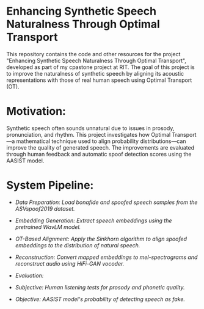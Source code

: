 # Enhancing Synthetic Speech Naturalness Through Optimal Transport

This repository contains the code and other resources for the project "Enhancing Synthetic Speech Naturalness Through Optimal Transport", developed as part of my cpastone project at RIT. The goal of this project is to improve the naturalness of synthetic speech by aligning its acoustic representations with those of real human speech using Optimal Transport (OT).

# Motivation:

Synthetic speech often sounds unnatural due to issues in prosody, pronunciation, and rhythm. This project investigates how Optimal Transport—a mathematical technique used to align probability distributions—can improve the quality of generated speech. The improvements are evaluated through human feedback and automatic spoof detection scores using the AASIST model.

# System Pipeline:

* *Data Preparation: Load bonafide and spoofed speech samples from the ASVspoof2019 dataset.*

* *Embedding Generation: Extract speech embeddings using the pretrained WavLM model.*

* *OT-Based Alignment: Apply the Sinkhorn algorithm to align spoofed embeddings to the distribution of natural speech.*

* *Reconstruction: Convert mapped embeddings to mel-spectrograms and reconstruct audio using HiFi-GAN vocoder.*

* *Evaluation:*

*   *Subjective: Human listening tests for prosody and phonetic quality.*

*   *Objective: AASIST model's probability of detecting speech as fake.*



